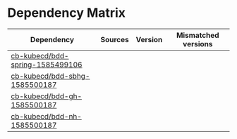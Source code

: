 # Dependency Matrix

Dependency | Sources | Version | Mismatched versions
---------- | ------- | ------- | -------------------
[cb-kubecd/bdd-spring-1585499106](https://github.com/cb-kubecd/bdd-spring-1585499106.git) |  | []() | 
[cb-kubecd/bdd-sbhg-1585500187](https://github.com/cb-kubecd/bdd-sbhg-1585500187.git) |  | []() | 
[cb-kubecd/bdd-gh-1585500187](https://github.com/cb-kubecd/bdd-gh-1585500187.git) |  | []() | 
[cb-kubecd/bdd-nh-1585500187](https://github.com/cb-kubecd/bdd-nh-1585500187.git) |  | []() | 
